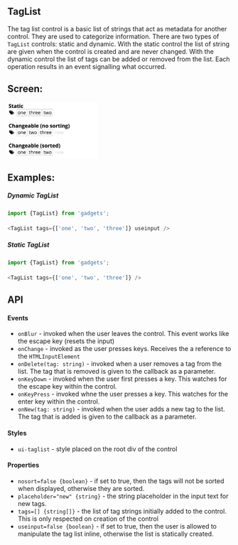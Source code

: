 <a name="module_TagList"></a>

## TagList
The tag list control is a basic list of strings that act as metadata for
another control.  They are used to categorize information.  There are
two types of `TagList` controls: static and dynamic.  With the static
control the list of string are given when the control is created and
are never changed.  With the dynamic control the list of tags can
be added or removed from the list.  Each operation results in an event
signalling what occurred.

## Screen:
<img src="https://github.com/jmquigley/gadgets/blob/master/images/tagList.png" width="40%" />

## Examples:

##### Dynamic TagList
```javascript
import {TagList} from 'gadgets';

<TagList tags={['one', 'two', 'three']} useinput />
```

##### Static TagList
```javascript
import {TagList} from 'gadgets';

<TagList tags={['one', 'two', 'three']} />
```

## API
#### Events
- `onBlur` - invoked when the user leaves the control.  This event works
like the escape key (resets the input)
- `onChange` - invoked as the user presses keys.  Receives the a reference
to the `HTMLInputElement`
- `onDelete(tag: string)` - invoked when a user removes a tag from the list.
The tag that is removed is given to the callback as a parameter.
- `onKeyDown` - invoked when the user first presses a key.  This watches for
the escape key within the control.
- `onKeyPress` - invoked whne the user presses a key.  This watches for the
enter key within the control.
- `onNew(tag: string)` - invoked when the user adds a new tag to the list.
The tag that is added is given to the callback as a parameter.

#### Styles
- `ui-taglist` - style placed on the root div of the control

#### Properties
- `nosort=false {boolean}` - if set to true, then the tags will not be
sorted when displayed, otherwise they are sorted.
- `placeholder="new" {string}` - the string placeholder in the input text
for new tags.
- `tags=[] {string[]}` - the list of tag strings initially added to the
control.  This is only respected on creation of the control
- `useinput=false {boolean}` - if set to true, then the user is allowed to
manipulate the tag list inline, otherwise the list is statically created.

